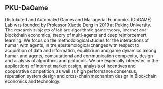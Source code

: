 <!--

**Here are some ideas to get you started:**

🙋‍♀️ A short introduction - what is your organization all about?
🌈 Contribution guidelines - how can the community get involved?
👩‍💻 Useful resources - where can the community find your docs? Is there anything else the community should know?
🍿 Fun facts - what does your team eat for breakfast?
🧙 Remember, you can do mighty things with the power of [Markdown](https://docs.github.com/github/writing-on-github/getting-started-with-writing-and-formatting-on-github/basic-writing-and-formatting-syntax)
-->

## PKU-DaGame

Distributed and Automated Games and Managerial Economics (DaGAME) Lab was founded by Professor Xiaotie Deng in 2019 at Peking University. The research subjects of lab are algorithmic game theory, Internet and blockchain economics, theory of multi-agents and deep reinforcement learning. We focus on the methodological studies for the interactions of human with agents, in the epistemological changes with respect to acquisition of data and information, equilibrium and game dynamics among human and agents, computational and communication complexity, design and analysis of algorithms and protocols. We are especially interested in the applications of Internet market design, analysis of incentives and cooperative competition, as well as high performance consensus, reputation system design and cross-chain mechanism design in Blockchain economics and technology.

